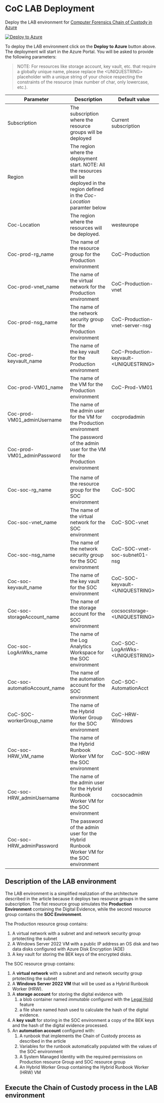 # CoC LAB Deployment
Deploy the LAB environment for [Computer Forensics Chain of Custody in Azure](https://learn.microsoft.com/en-us/azure/architecture/example-scenario/forensics/)

[![Deploy to Azure](https://aka.ms/deploytoazurebutton)](https://portal.azure.com/#create/Microsoft.Template/uri/https%3A%2F%2Ffamascicoc.blob.core.windows.net%2Farmtemplate%2Fcoc-main.json)

To deploy the LAB environment click on the **Deploy to Azure** button above. The deployment will start in the Azure Portal. You will be asked to provide the following parameters:

> NOTE: For resources like storage account, key vault, etc. that require a globally unique name, please replace the \<UNIQUESTRING> placeholder with a unique string of your choice respecting the constraints of the resource (max number of char, only lowercase, etc.). 

| Parameter | Description | Default value |
|-----------|-------------|---------------|
|Subscription|The subscription where the resource groups will be deployed|Current subscription|
|Region|The region where the deployment start. NOTE: All the resources will be deployed in the region defined in the *Coc-Location* paramter below||
|Coc-Location|The region where the resources will be deployed.|westeurope|
|Coc-prod-rg_name |The name of the resource group for the Production environment|CoC-Production|
|Coc-prod-vnet_name |The name of the virtual network for the Production environment|CoC-Production-vnet|
|Coc-prod-nsg_name |The name of the network security group for the Production environment|CoC-Production-vnet-server-nsg|
|Coc-prod-keyvault_name |The name of the key vault for the Production environment|CoC-Production-keyvault-\<UNIQUESTRING>|
|Coc-prod-VM01_name |The name of the VM for the Production environment|CoC-Prod-VM01|
|Coc-prod-VM01_adminUsername |The name of the admin user for the VM for the Production environment|cocprodadmin|
|Coc-prod-VM01_adminPassword|The password of the admin user for the VM for the Production environment||
||||
|Coc-soc-rg_name |The name of the resource group for the SOC environment|CoC-SOC|
|Coc-soc-vnet_name |The name of the virtual network for the SOC environment|CoC-SOC-vnet|
|Coc-soc-nsg_name |The name of the network security group for the SOC environment|CoC-SOC-vnet-soc-subnet01-nsg|
|Coc-soc-keyvault_name |The name of the key vault for the SOC environment|CoC-SOC-keyvault-\<UNIQUESTRING>|
|Coc-soc-storageAccount_name |The name of the storage account for the SOC environment|cocsocstorage-\<UNIQUESTRING>|
|Coc-soc-LogAnWks_name |The name of the Log Analytics Workspace for the SOC environment|CoC-SOC-LogAnWks-\<UNIQUESTRING>|
|Coc-soc-automatioAccount_name |The name of the automation account for the SOC environment|CoC-SOC-AutomationAcct|
|CoC-SOC-workerGroup_name|The name of the Hybrid Worker Group for the SOC environment|CoC-HRW-Windows|
|Coc-soc-HRW_VM_name |The name of the Hybrid Runbook Worker VM for the SOC environment|CoC-SOC-HRW|
|Coc-soc-HRW_adminUsername |The name of the admin user for the Hybrid Runbook Worker VM for the SOC environment|cocsocadmin|
|Coc-soc-HRW_adminPassword |The password of the admin user for the Hybrid Runbook Worker VM for the SOC environment||




## Description of the LAB environment
The LAB environment is a simplified realization of the architecture described in the article because it deploys two resource groups in the same subscription. The fist resource group simulates the **Production Environment** containing the Digital Evidence, while the second resource group contains the **SOC Environment**.

The Production resource group contains:
1. A virtual network with a subnet and and network security group prtotecting the subnet
1. A Windows Server 2022 VM with a public IP address an OS disk and two data disks configured with Azure Disk Encryption (ADE)
1. A key vault for storing the BEK keys of the encrypted disks.

The SOC resource group contains:
1. A **virtual network** with a subnet and and network security group prtotecting the subnet
1. A **Windows Server 2022 VM** that will be used as a Hybrid Runbook Worker (HRW). 
1. A **storage account** for storing the digital evidence with 
    1. a blob container named *immutable* configured with the [Legal Hold](https://docs.microsoft.com/en-us/azure/storage/blobs/storage-blob-immutability-policies-overview) feature
    1. a file share named *hash* used to calculate the hash of the digital evidence.
1. A **key vault** for storing in the SOC environment a copy of the BEK keys and the hash of the digital evidence processed.
1. An **automation account** configured with:
    1. A runbook that implements the Chain of Custody process as described in the article
    1. Variables for the runbook automatically populated with the values of the SOC environment
    1. A System Managed Identity with the required permissions on Production resource Group and SOC resource group
    1. An Hybrid Worker Group containing the Hybrid Runbook Worker (HRW) VM

 
## Execute the Chain of Custody process in the LAB environment